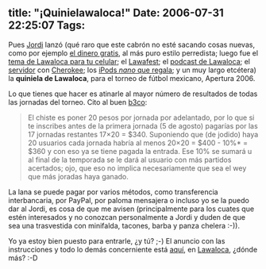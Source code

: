 title: "¡Quinielawaloca!"
Date: 2006-07-31 22:25:07
Tags: 
---
<p>Pues <a target="_blank" href="http://www.jordi.net">Jordi</a> lanzó (qué raro que este cabrón no esté sacando cosas nuevas, como por ejemplo <a target="_blank" href="http://www.lawaloca.com/lawaloca_se_mocha">el dinero gratis</a>, al más puro estilo perredista; luego fue el <a target="_blank" href="http://www.lawaloca.com/node/3256">tema de Lawaloca para tu celular</a>; el <a target="_blank" href="http://www.lawaloca.com/node/450">Lawafest</a>; el <a target="_blank" href="http://www.lawaloca.com/node/3643">podcast de Lawaloca</a>; el <a target="_blank" href="http://www.lawaloca.com/node/2876">servidor</a> con <a target="_blank" href="http://www.0x50.org">Cherokee</a>; los <a href="http://www.lawaloca.com/node/2613">iPods <em>nano</em> que regala</a>; y un muy largo etcétera) la <strong>quiniela de Lawaloca</strong>, para el torneo de fútbol mexicano, Apertura 2006.

Lo que tienes que hacer es atinarle al mayor número de resultados de todas las jornadas del torneo. Cito al buen <a target="_blank" href="http://www.b3co.com/archivo/976">b3co</a>:
</p>
<blockquote>El chiste es poner 20 pesos por jornada por adelantado, por lo que si te inscribes antes de la primera jornada (5 de agosto) pagarías por las 17 jornadas restantes 17×20 = $340. Suponiendo que (de jodido) haya 20 usuarios cada jornada habría al menos 20×20 = $400 - 10%* = $360 y con eso ya se tiene pagada la entrada. Ese 10% se sumará u al final de la temporada se le dará al usuario con más partidos acertados; ojo, que eso no implica necesariamente que sea el wey que más joradas haya ganado.</blockquote>
<p>
La lana se puede pagar por varios métodos, como transferencia interbancaria, por PayPal, por paloma mensajera o incluso yo se la puedo dar al Jordi, es cosa de que me avisen (principalmente para los cuates que estén interesados y no conozcan personalmente a Jordi y duden de que sea una trasvestida con minifalda, tacones, barba y panza chelera :-)).

Yo ya estoy bien puesto para entrarle, ¿y tú? ;-) El anuncio con las instrucciones y todo lo demás concerniente está <a target="_blank" href="http://www.lawaloca.com/inscribete_quiniela">aquí</a>, en <a target="_blank" href="http://www.lawaloca.com">Lawaloca</a>, ¿dónde más? :-D </p>
